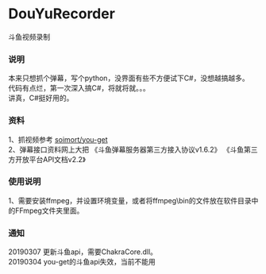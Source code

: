# DouYuRecorder
斗鱼视频录制

### 说明
本来只想抓个弹幕，写个python，没界面有些不方便试下C#，没想越搞越多。  
代码有点烂，第一次深入搞C#，将就将就。。。  
讲真，C#挺好用的。  

### 资料
1、抓视频参考 [soimort/you-get](https://github.com/soimort/you-get)  
2、弹幕接口资料网上大把 《斗鱼弹幕服务器第三方接入协议v1.6.2》 《斗鱼第三方开放平台API文档v2.2》

### 使用说明
1、需要安装ffmpeg，并设置环境变量，或者将ffmpeg\bin的文件放在软件目录中的FFmpeg文件夹里面。

### 通知 
20190307 更新斗鱼api，需要ChakraCore.dll。  
20190304 you-get的斗鱼api失效，当前不能用  





